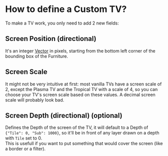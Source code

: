 # How to define a Custom TV?

To make a TV work, you only need to add 2 new fields:

## Screen Position (directional)

It's an integer [Vector](../Structures/Vector.md) in pixels, starting from the bottom left corner of the bounding box of the Furniture.

## Screen Scale

It might not be very intuitive at first: most vanilla TVs have a screen scale of 2, except the Plasma TV and the Tropical TV with a scale of 4, so you can choose your TV's screen scale based on these values. A decimal screen scale will probably look bad.

## Screen Depth (directional) (optional)

Defines the Depth of the screen of the TV, it will default to a Depth of `{"Tile": 0, "Sub": 1000}`, so it'll be in front of any layer drawn on a depth with `Tile` set to 0.  
This is usefull if you want to put something that would cover the screen (like a border or a filter).